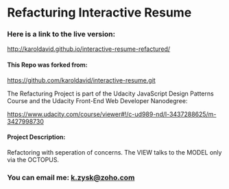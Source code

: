 # Refacturing Interactive Resume

### Here is a link to the live version:

http://karoldavid.github.io/interactive-resume-refactured/

#### This Repo was forked from: 

https://github.com/karoldavid/interactive-resume.git

The Refacturing Project is part of the Udacity JavaScript Design Patterns Course
and the Udacity Front-End Web Developer Nanodegree:

https://www.udacity.com/course/viewer#!/c-ud989-nd/l-3437288625/m-3427998730

#### Project Description:

Refactoring with seperation of concerns. The VIEW talks to the MODEL only via the OCTOPUS.

### You can email me: k.zysk@zoho.com
